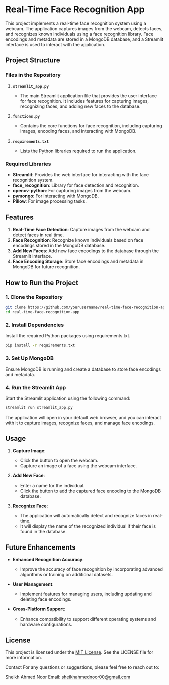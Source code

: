 # Real-Time Face Recognition App

This project implements a real-time face recognition system using a webcam. The application captures images from the webcam, detects faces, and recognizes known individuals using a face recognition library. Face encodings and metadata are stored in a MongoDB database, and a Streamlit interface is used to interact with the application.

## Project Structure

### Files in the Repository

1. **`streamlit_app.py`**
   - The main Streamlit application file that provides the user interface for face recognition. It includes features for capturing images, recognizing faces, and adding new faces to the database.

2. **`functions.py`**
   - Contains the core functions for face recognition, including capturing images, encoding faces, and interacting with MongoDB.

3. **`requirements.txt`**
   - Lists the Python libraries required to run the application.

### Required Libraries

- **Streamlit**: Provides the web interface for interacting with the face recognition system.
- **face_recognition**: Library for face detection and recognition.
- **opencv-python**: For capturing images from the webcam.
- **pymongo**: For interacting with MongoDB.
- **Pillow**: For image processing tasks.

## Features

1. **Real-Time Face Detection**: Capture images from the webcam and detect faces in real time.
2. **Face Recognition**: Recognize known individuals based on face encodings stored in the MongoDB database.
3. **Add New Faces**: Add new face encodings to the database through the Streamlit interface.
4. **Face Encoding Storage**: Store face encodings and metadata in MongoDB for future recognition.

## How to Run the Project

### 1. Clone the Repository

```bash
git clone https://github.com/yourusername/real-time-face-recognition-app.git
cd real-time-face-recognition-app
```

### 2. Install Dependencies
Install the required Python packages using requirements.txt.

```bash
pip install -r requirements.txt
```

### 3. Set Up MongoDB
Ensure MongoDB is running and create a database to store face encodings and metadata.

### 4. Run the Streamlit App
Start the Streamlit application using the following command:

```bash
streamlit run streamlit_app.py
```

The application will open in your default web browser, and you can interact with it to capture images, recognize faces, and manage face encodings.

## Usage

1. **Capture Image**: 
   - Click the button to open the webcam.
   - Capture an image of a face using the webcam interface.

2. **Add New Face**: 
   - Enter a name for the individual.
   - Click the button to add the captured face encoding to the MongoDB database.

3. **Recognize Face**: 
   - The application will automatically detect and recognize faces in real-time.
   - It will display the name of the recognized individual if their face is found in the database.

## Future Enhancements

- **Enhanced Recognition Accuracy**: 
  - Improve the accuracy of face recognition by incorporating advanced algorithms or training on additional datasets.

- **User Management**: 
  - Implement features for managing users, including updating and deleting face encodings.

- **Cross-Platform Support**: 
  - Enhance compatibility to support different operating systems and hardware configurations.

## License

This project is licensed under the [MIT License](LICENSE). See the LICENSE file for more information.

Contact
For any questions or suggestions, please feel free to reach out to:

Sheikh Ahmed Noor
Email: sheikhahmednoor00@gmail.com
